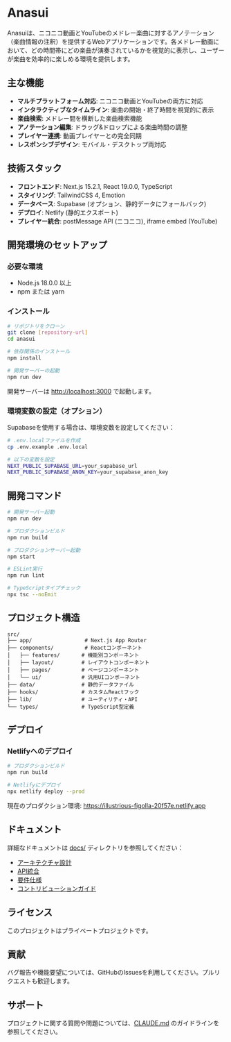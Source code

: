 # Anasui

Anasuiは、ニコニコ動画とYouTubeのメドレー楽曲に対するアノテーション（楽曲情報の注釈）を提供するWebアプリケーションです。各メドレー動画において、どの時間帯にどの楽曲が演奏されているかを視覚的に表示し、ユーザーが楽曲を効率的に楽しめる環境を提供します。

## 主な機能

- **マルチプラットフォーム対応**: ニコニコ動画とYouTubeの両方に対応
- **インタラクティブなタイムライン**: 楽曲の開始・終了時間を視覚的に表示
- **楽曲検索**: メドレー間を横断した楽曲検索機能
- **アノテーション編集**: ドラッグ&ドロップによる楽曲時間の調整
- **プレイヤー連携**: 動画プレイヤーとの完全同期
- **レスポンシブデザイン**: モバイル・デスクトップ両対応

## 技術スタック

- **フロントエンド**: Next.js 15.2.1, React 19.0.0, TypeScript
- **スタイリング**: TailwindCSS 4, Emotion
- **データベース**: Supabase (オプション、静的データにフォールバック)
- **デプロイ**: Netlify (静的エクスポート)
- **プレイヤー統合**: postMessage API (ニコニコ), iframe embed (YouTube)

## 開発環境のセットアップ

### 必要な環境

- Node.js 18.0.0 以上
- npm または yarn

### インストール

```bash
# リポジトリをクローン
git clone [repository-url]
cd anasui

# 依存関係のインストール
npm install

# 開発サーバーの起動
npm run dev
```

開発サーバーは [http://localhost:3000](http://localhost:3000) で起動します。

### 環境変数の設定（オプション）

Supabaseを使用する場合は、環境変数を設定してください：

```bash
# .env.localファイルを作成
cp .env.example .env.local

# 以下の変数を設定
NEXT_PUBLIC_SUPABASE_URL=your_supabase_url
NEXT_PUBLIC_SUPABASE_ANON_KEY=your_supabase_anon_key
```

## 開発コマンド

```bash
# 開発サーバー起動
npm run dev

# プロダクションビルド
npm run build

# プロダクションサーバー起動
npm start

# ESLint実行
npm run lint

# TypeScriptタイプチェック
npx tsc --noEmit
```

## プロジェクト構造

```
src/
├── app/                 # Next.js App Router
├── components/          # Reactコンポーネント
│   ├── features/       # 機能別コンポーネント
│   ├── layout/         # レイアウトコンポーネント
│   ├── pages/          # ページコンポーネント
│   └── ui/             # 汎用UIコンポーネント
├── data/               # 静的データファイル
├── hooks/              # カスタムReactフック
├── lib/                # ユーティリティ・API
└── types/              # TypeScript型定義
```

## デプロイ

### Netlifyへのデプロイ

```bash
# プロダクションビルド
npm run build

# Netlifyにデプロイ
npx netlify deploy --prod
```

現在のプロダクション環境: https://illustrious-figolla-20f57e.netlify.app

## ドキュメント

詳細なドキュメントは [docs/](./docs/) ディレクトリを参照してください：

- [アーキテクチャ設計](./docs/architecture.md)
- [API統合](./docs/api-integration.md)
- [要件仕様](./docs/requirements.md)
- [コントリビューションガイド](./docs/contributing.md)

## ライセンス

このプロジェクトはプライベートプロジェクトです。

## 貢献

バグ報告や機能要望については、GitHubのIssuesを利用してください。プルリクエストも歓迎します。

## サポート

プロジェクトに関する質問や問題については、[CLAUDE.md](./CLAUDE.md) のガイドラインを参照してください。